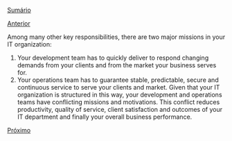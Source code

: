 [Sumário](https://github.com/lucasfantacuci/DevOpsRevelado/blob/master/README.md)


[Anterior](https://github.com/lucasfantacuci/DevOpsRevelado/blob/master/CHAPTER02/2-WHATISYOURPROBLEMSINTIWITHOUTDEVOPS.md)


Among many other key responsibilities, there are
two major missions in your IT organization:
1. Your development team has to quickly deliver to
respond changing demands from your clients and
from the market your business serves for.
2. Your operations team has to guarantee stable,
predictable, secure and continuous service to
serve your clients and market.
Given that your IT organization is structured in this
way, your development and operations teams have
conflicting missions and motivations. This conflict
reduces productivity, quality of service, client 
satisfaction and outcomes of your IT department and
finally your overall business performance. 


[Próximo]()
